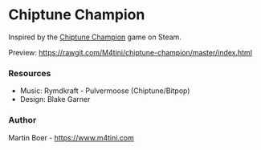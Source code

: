 # Chiptune Champion
Inspired by the [Chiptune Champion](http://store.steampowered.com/app/372690/Chiptune_Champion) game on Steam.

Preview: <https://rawgit.com/M4tini/chiptune-champion/master/index.html>

### Resources
- Music: Rymdkraft - Pulvermoose (Chiptune/Bitpop)
- Design: Blake Garner

### Author
Martin Boer - <https://www.m4tini.com>
